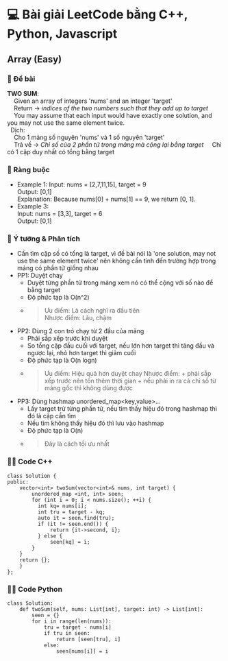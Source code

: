 # 💻 Bài giải LeetCode bằng C++, Python, Javascript 

## Array (Easy)

### 🧠 Đề bài
**TWO SUM**:  
&nbsp;&nbsp;&nbsp;&nbsp;Given an array of integers 'nums' and an integer 'target'  
&nbsp;&nbsp;&nbsp;&nbsp;Return -> *indices of the two numbers such that they add up to target*  
&nbsp;&nbsp;&nbsp;&nbsp;You may assume that each input would have exactly one solution, and you may not use the same element twice.  
&nbsp;&nbsp;Dịch:  
&nbsp;&nbsp;&nbsp;&nbsp;Cho 1 mảng số nguyên 'nums' và 1 số nguyên 'target'  
&nbsp;&nbsp;&nbsp;&nbsp;Trả về -> *Chỉ số của 2 phần tử trong mảng mà cộng lại bằng target*
&nbsp;&nbsp;&nbsp;&nbsp;Chỉ có 1 cặp duy nhất có tổng bằng target 
### 📌 Ràng buộc
- Example 1:
Input: nums = [2,7,11,15], target = 9  
Output: [0,1]  
Explanation: Because nums[0] + nums[1] == 9, we return [0, 1].  
- Example 3:  
Input: nums = [3,3], target = 6  
Output: [0,1]  

### 🧩 Ý tưởng & Phân tích
- Cần tìm cặp số có tổng là target, vì đề bài nói là 'one solution, may not use the same element twice' nên
  không cần tính đến trường hợp trong mảng có phần tử giống nhau
- PP1: Duyệt chay
    - Duyệt từng phần tử trong mảng xem nó có thể cộng với số nào để bằng target
    - Độ phức tạp là O(n^2) 
    - > Ưu điểm: Là cách nghĩ ra đầu tiên  
      > Nhược điểm: Lâu, chậm 
- PP2: Dùng 2 con trỏ chạy từ 2 đầu của mảng
    - Phải sắp xếp trước khi duyệt
    - So tổng cặp đầu cuối với target, nếu lớn hơn target thì tăng đầu và ngược lại, nhỏ hơn target thì giảm cuối
    - Độ phức tạp là O(n logn)
    - > Ưu điểm: Hiệu quả hơn duyệt chay
      > Nhược điểm: + phải sắp xếp trước nên tốn thêm thời gian
                    + nếu phải in ra cả chỉ số từ mảng gốc thì không dùng được
- PP3: Dùng hashmap unordered_map<key,value>...
    - Lấy target trừ từng phần tử, nếu tìm thấy hiệu đó trong hashmap thì đó là cặp cần tìm
    - Nếu tìm không thấy hiệu đó thì lưu vào hashmap
    - Độ phức tạp là O(n) 
    - > Đây là cách tối ưu nhất 
### 🧑‍💻 Code C++
```
class Solution {
public:
    vector<int> twoSum(vector<int>& nums, int target) {
        unordered_map <int, int> seen;
        for (int i = 0; i < nums.size(); ++i) {
          int kq= nums[i];
          int tru = target - kq;
          auto it = seen.find(tru);
          if (it != seen.end()) {
              return {it->second, i};
          } else {
              seen[kq] = i;
        }
    }
    return {};
    }
};
```
### 🧑‍💻 Code Python
```
class Solution:
    def twoSum(self, nums: List[int], target: int) -> List[int]:
        seen = {}
        for i in range(len(nums)):
            tru = target - nums[i]
            if tru in seen:
                return [seen[tru], i]
            else:
                seen[nums[i]] = i
```
